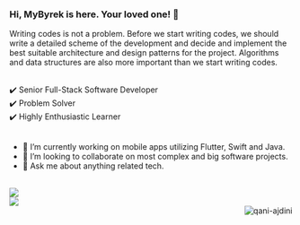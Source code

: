 
### Hi, MyByrek is here. Your loved one! 👋

Writing codes is not a problem. Before we start writing codes, we should write a detailed scheme of the development and decide and implement the best suitable architecture and design patterns for the project. Algorithms and data structures are also more important than we start writing codes.

<br>
✔️ Senior Full-Stack Software Developer
<br>
✔️ Problem Solver
<br>
✔️ Highly Enthusiastic Learner
<br><br>

- 🔭 I’m currently working on mobile apps utilizing Flutter, Swift and Java.
- 👯 I’m looking to collaborate on most complex and big software projects.
- 💬 Ask me about anything related tech.

<br>
<img src="https://github-readme-stats.vercel.app/api?username=qani-ajdini&&show_icons=true&include_all_commits=true">
<br>
<img src="https://github-readme-stats.vercel.app/api/top-langs/?username=qani-ajdini&layout=compact" />
<br>
<img align='right' src="https://komarev.com/ghpvc/?username=qani-ajdini" alt="qani-ajdini" />
